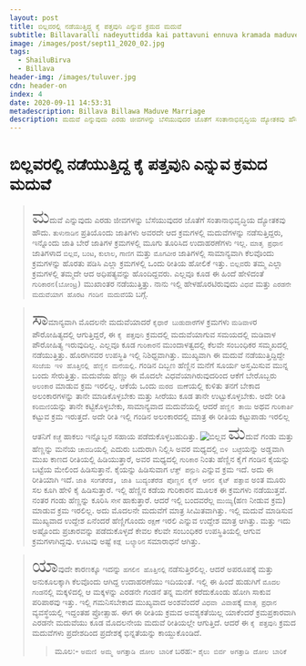 ```yaml
---
layout: post
title: ಬಿಲ್ಲವರಲ್ಲಿ ನಡೆಯುತ್ತಿದ್ದ ಕೈ ಪತ್ತವುನಿ ಎನ್ನುವ ಕ್ರಮದ ಮದುವೆ
subtitle: Billavaralli nadeyuttidda kai pattavuni ennuva kramada maduve
image: /images/post/sept11_2020_02.jpg
tags:
  - ShailuBirva
  - Billava
header-img: /images/tuluver.jpg
cdn: header-on
index: 4
date: 2020-09-11 14:53:31
metadescription: Billava Billawa Maduve Marriage
description: ಮದುವೆ ಎನ್ನುವುದು ಎರಡು ಜೀವಗಳನ್ನು ಬೆಸೆಯುವುದರ ಜೊತೆಗೆ ಸಂತಾನಾಭಿವೃದ್ಧಿಯ ದ್ಯೋತಕವು ಹೌದು. 
---
```


# ಬಿಲ್ಲವರಲ್ಲಿ ನಡೆಯುತ್ತಿದ್ದ ಕೈ ಪತ್ತವುನಿ ಎನ್ನುವ ಕ್ರಮದ ಮದುವೆ

> <span style='font-size: xx-large;'>ಮ</span>ದುವೆ ಎನ್ನುವುದು ಎರಡು ಜೀವಗಳನ್ನು ಬೆಸೆಯುವುದರ ಜೊತೆಗೆ ಸಂತಾನಾಭಿವೃದ್ಧಿಯ ದ್ಯೋತಕವು ಹೌದು. `ತುಳುನಾಡಿನ` ಪ್ರತಿಯೊಂದು ಜಾತಿಗಳು ಅವರದೇ ಆದ ಕ್ರಮಗಳಲ್ಲಿ ಮದುವೆಗಳನ್ನು ನಡೆಸುತ್ತಿದ್ದರು, ಇನ್ನೊಂದು ಜಾತಿ ಬೇರೆ ಜಾತಿಗಳ ಕ್ರಮಗಳಲ್ಲಿ ಮೂಗು ತೂರಿಸಿದ ಉದಾಹರಣೆಗಳು ಇಲ್ಲ. `ಮಾತೃ ಪ್ರಧಾನ` ಜಾತಿಗಳಾದ `ಬಿಲ್ಲವ`, `ಬಂಟ`, `ಕುಲಾಲ`, `ಗಾಣಿಗ` ಮತ್ತು `ಮೊಗವೀರ` ಜಾತಿಗಳಲ್ಲಿ ಸಾಮಾನ್ಯವಾಗಿ ಕೆಲವೊಂದು ಕ್ರಮಗಳನ್ನು ಹೊರತು ಪಡಿಸಿ ಎಲ್ಲಾ ಕ್ರಮಗಳಲ್ಲಿ ಒಂದು ರೀತಿಯ ಹೋಲಿಕೆ ಇತ್ತು. `ಬಿಲ್ಲವ`ರು ತಮ್ಮ ಎಲ್ಲಾ ಕ್ರಮಗಳಲ್ಲಿ ತಮ್ಮದೇ ಆದ ಅಧಿಪತ್ಯವನ್ನು ಹೊಂದಿದ್ದವರು. ಎಲ್ಲವೂ ಕೂಡ ಈ‌ ಹಿಂದೆ ಹೇಳಿದಂತೆ `ಗುರಿಕಾರನ(ಬೋಂಟ್ರ)` ಮುಖಾಂತರ ನಡೆಯುತ್ತಿತ್ತು. ನಾನು ಇಲ್ಲಿ ಹೇಳಹೊರಟಿರುವುದು `ವಿಧವೆ` ಮತ್ತು `ಎರಡನೇ ಮದುವೆಯಾಗ ಹೊರಟ ಗಂಡಿನ ಮದುವೆ`ಯ ಬಗ್ಗೆ. 

> <span style='font-size: xx-large;'>ಸಾ</span>ಮಾನ್ಯವಾಗಿ ಮೊದಲನೇ ಮದುವೆಯಾದರೆ `ಕೈಧಾರೆ ಬುಡುದಾರೆ`ಗಳ ಕ್ರಮಗಳು `ಮಡಿವಾಳ`ರ ಪೌರೋಹಿತ್ಯದಲ್ಲಿ ಆಗುತ್ತಿದ್ದರೆ, ಈ `ಕೈ ಪತ್ತವುನಿ` ಕ್ರಮದಲ್ಲಿ ಮದುವೆಯಾಗುವ ಸಮಯದಲ್ಲಿ ಮಡಿವಾಳ ಪೌರೋಹಿತ್ಯ ಇರುವುದಿಲ್ಲ. ಎಲ್ಲವೂ ಕೂಡ `ಗುರಿಕಾರ`ನ ಮುಂದಾಳತ್ವದಲ್ಲಿ ಕೆಲವೇ ಸಂಬಂಧಿಕರ ಸಮ್ಮಖದಲ್ಲಿ ನಡೆಯುತ್ತಿತ್ತು. ಹೊರಗಿನವರ ಉಪಸ್ಥಿತಿ ಇಲ್ಲಿ ನಿಶಿಧ್ದವಾಗಿತ್ತು. ಮುಖ್ಯವಾಗಿ ಈ ಮದುವೆ ನಡೆಯುತ್ತಿದ್ದಿದ್ದೇ `ಸಂಜೆಯ ಇಳಿ ಹೊತ್ತಿನಲ್ಲಿ ಹೆಣ್ಣಿನ ಮನೆಯಲ್ಲಿ`.  ಗಂಡಿನ ದಿಬ್ಬಣ ಹೆಣ್ಣಿನ ಮನೆಗೆ ಸೂರ್ಯ ಅಸ್ತಮಿಸುವ ಮುನ್ನ ಬಂದು ಸೇರುತ್ತಿತ್ತು. ಮದುವೆಯ ಹೆಣ್ಣು ಈ ಮೊದಲೇ ವಿಧವೆಯಾಗಿರುವುದರಿಂದ ಆಕೆಗೆ ಬೇರೊಬ್ಬರು `ಅಲಂಕಾರ` ಮಾಡುವ ಕ್ರಮ ಇರಲಿಲ್ಲ. ಆಕೆಯೆ ಒಂದು `ಮರದ ಮಣೆ`ಯಲ್ಲಿ ಕುಳಿತು ತನಗೆ ಬೇಕಾದ ಅಲಂಕಾರಗಳನ್ನು ತಾನೇ ಮಾಡಿಕೊಳ್ಳಬೇಕು ಮತ್ತು ಸೀರೆಯು ಕೂಡ ತಾನೇ ಉಟ್ಟುಕೊಳ್ಳಬೇಕು. ಅದೇ ರೀತಿ `ಕರಿಮಣಿ`ಯನ್ನು ತಾನೇ ಕಟ್ಟಿಕೊಳ್ಳಬೇಕು, ಸಾಮಾನ್ಯವಾದ ಮದುವೆಯಲ್ಲಿ ಆದರೆ `ಹೆಣ್ಣಿನ ತಾಯಿ` ಅಥವ `ಗುರಿಕಾರ್ತಿ` ಕಟ್ಟುವ ಕ್ರಮ ಇರುತ್ತದೆ.  ಅದೇ ರೀತಿ ಇಲ್ಲಿ ಗಂಡಿನ ಅಲಂಕಾರದಲ್ಲಿ  ಮಾತ್ರ ಈ ರೀತಿಯ ಕಟ್ಟುಪಾಡು ಇರಲಿಲ್ಲ ಆತನಿಗೆ `ಕಚ್ಚೆ` ಹಾಕಲು ಇನ್ನೊಬ್ಬರ ಸಹಾಯ ಪಡೆದುಕೊಳ್ಳಬಹುದಿತ್ತು. 
![ಬಿಲ್ಲವ](/images/post/sept11_2020_02.jpg "ಬಿಲ್ಲವರ ಮದುವೆ")
> <span style='font-size: xx-large;'>ಮ</span>ದುವೆ ಗಂಡು ಮತ್ತು ಹೆಣ್ಣನ್ನು ಮನೆಯ `ಚಾವಡಿ`ಯಲ್ಲಿ ಎದುರು ಬದುರಾಗಿ ನಿಲ್ಲಿಸಿ ಅವರ ಮಧ್ಯದಲ್ಲಿ `ಬಿಳಿ‌ ಬಟ್ಟೆ`ಯನ್ನು ಅಡ್ಡವಾಗಿ ಮುಖ ಕಾಣದ ರೀತಿಯಲ್ಲಿ ಹಿಡಿಯುತ್ತಾರೆ, ಅವರ ಮಧ್ಯದಲ್ಲಿ `ಗುರಿಕಾರ` ನಿಂತು ಹೆಣ್ಣಿನ ಕೈಗೆ ಗಂಡಿನ ಕೈಯನ್ನು ಬಟ್ಟೆಯ ಮೇಲಿಂದ ಹಿಡಿಸುತ್ತಾನೆ. ಕೈಯನ್ನು ಹಿಡಿಸುವಾಗ `ಲೆತ್ತ್ ಪನ್ಪುನಿ` ಎನ್ನುವ ಕ್ರಮ ಇದೆ. ಅದು ಈ ರೀತಿಯಾಗಿ ಇದೆ. `ಜಾತಿ ಸಂಗತೆರೆಡ, ಜಾತಿ ಬುದ್ಯಂತೆರೆಡ ಪೊಣ್ಣನ ಕೈನ್ ಆನನ ಕೈಟ್ ಪತ್ತಾವ` ಅಂತ ಮೂರು ಸಲ ಕೂಗಿ ಹೇಳಿ ಕೈ ಹಿಡಿಸುತ್ತಾರೆ. ಇಲ್ಲಿ ಹೆಣ್ಣಿನ ಕಡೆಯ ಗುರಿಕಾರನ ಮೂಲಕ ಈ ಕ್ರಮಗಳು ನಡೆಯುತ್ತವೆ. ನಂತರ ಗಂಡು ಹೆಣ್ಣನ್ನು ಕೂರಿಸಿ `ಸೇಸೆ` ಹಾಕುತ್ತಾರೆ. ಆದರೆ ಇಲ್ಲಿ ಬಂದವರೆಲ್ಲ `ಮುಯ್ಯಿ`(ಹಣ ನೀಡುವ ಕ್ರಮ) ಮಾಡುವ ಕ್ರಮ ಇರಲಿಲ್ಲ. ಅದು ಮೊದಲನೇ ಮದುವೆಗೆ ಮಾತ್ರ ಸೀಮಿತವಾಗಿತ್ತು. ಇಲ್ಲಿ ಮದುವೆ ಮಾಡಿಸುವ ಮುಖ್ಯವಾದ ಉದ್ದೇಶ ಏನೆಂದರೆ ಹೆಣ್ಣಿಗೊಂದು `ರಕ್ಷಣೆ` ಇರಲಿ ಎನ್ನುವ ಉದ್ದೇಶ ಮಾತ್ರ ಆಗಿತ್ತು. ಮತ್ತು ಇದು ಅಷ್ಟೊಂದು ಪ್ರಚಾರವನ್ನು ಪಡೆದುಕೊಳ್ಳದೆ ಕೇವಲ ಕೆಲವೇ ಸಂಬಂಧಿಕರ ಉಪಸ್ಥಿತಿಯಲ್ಲಿ ಆಗುವ ಕ್ರಮಗಳಾಗಿದ್ದವು. ಊಟವು ಅಷ್ಟೆ `ಕಡ್ಲೆ ಬಲ್ಯಾರಿನ` ಸಮಾರಾಧನೆ ಆಗಿತ್ತು. 

> <span style='font-size: xx-large;'>ಯಾ</span>ವುದೇ ಕಾರಣಕ್ಕೂ ಇದನ್ನು `ಹಗಲಿನ ಹೊತ್ತಿನಲ್ಲಿ` ನಡೆಸುತ್ತಿರಲಿಲ್ಲ. ಆದರೆ ಅಪರೂಪಕ್ಕೆ ಮತ್ತು ಅನುಕೂಲಕ್ಕಾಗಿ ಕೆಲವೊಂದು ಆಗಿದ್ದ ಉದಾಹರಣೆಯು ಇದಿಯಂತೆ. ಇಲ್ಲಿ ಈ ಹಿಂದೆ ಹುಡುಗಿಗೆ `ಮೊದಲ ಗಂಡ`ನಲ್ಲಿ ಮಕ್ಕಳಿದಲ್ಲಿ ಆ ಮಕ್ಕಳನ್ನು ಎರಡನೇ ಗಂಡನೆ ತನ್ನ ಮನೆಗೆ ಕರೆದುಕೊಂಡು ಹೋಗಿ ಸಾಕುವ ಪರಿಪಾಠವು ಇತ್ತು. ಇಲ್ಲಿ ಗಮನಿಸಬೇಕಾದ  ಮುಖ್ಯವಾದ ಅಂಶವೆಂದರೆ `ವಿಧವಾ ವಿವಾಹ`ಕ್ಕೆ `ಮಾತೃ ಪ್ರಧಾನ` ವ್ಯವಸ್ಥೆಯಲ್ಲಿ ಇದ್ದಂತಹ ಪ್ರೋತ್ಸಾಹ. ಈಗ ಈ ರೀತಿಯ ಕ್ರಮದ ಅವಶ್ಯಕತೆಯಿಲ್ಲ ಯಾಕೆಂದರೆ ಕ್ರಮಪ್ರಕಾರವಾಗಿ ಎರಡನೇ ಮದುವೆಯು ಕೂಡ ಮೊದಲನೇಯ ಮದುವೆ ರೀತಿಯಲ್ಲೇ ಆಗುತ್ತಿದೆ. ಆದರೆ ಈ `ಕೈ ಪತ್ತವುನಿ` ಕ್ರಮದ ಮದುವೆಗಳು ಪ್ರದೇಶದಿಂದ ಪ್ರದೇಶಕ್ಕೆ ಭಿನ್ನತೆಯನ್ನು ಕಾಯ್ದುಕೊಂಡಿದೆ.
>> ಮೂಲ:- `ಅಮಣಿ ಅಮ್ಮ ಅಗತ್ತಾಡಿ ದೋಲ ಬಾರಿಕೆ` 
>> ಬರಹ:- `ಶೈಲು ಬಿರ್ವ ಅಗತ್ತಾಡಿ ದೋಲ ಬಾರಿಕೆ`